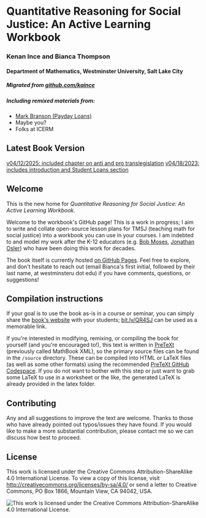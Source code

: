 # Quantitative Reasoning for Social Justice: An Active Learning Workbook

### Kenan Ince and Bianca Thompson
#### Department of Mathematics, Westminster University, Salt Lake City
##### Migrated from [github.com/kaince](https://github.com/kaince)
##### Including remixed materials from: 
- [Mark Branson (Payday Loans)](https://web.stevenson.edu/mbranson/math-for-the-people.html)
- Maybe you?
- Folks at ICERM

## Latest Book Version
[v04/12/2025: included chapter on anti and pro translegislation](https://zibiana.github.io/QR4SJ/qr4sj.html)
[v04/18/2023: includes introduction and Student Loans section](https://qr-for-social-justice.github.io/workbook/)

## Welcome

This is the new home for *Quantitative Reasoning for Social Justice: An Active Learning Workbook.*  

Welcome to the workbook's GitHub page! This is a work in progress; I aim to write and collate open-source lesson plans for TMSJ (teaching math for social justice) into a workbook you can use in your courses. I am indebted to and model my work after the K-12 educators (e.g. [Bob Moses](https://rethinkingschools.org/articles/radical-equations/), [Jonathan Osler](https://radicalmath.org/)) who have been doing this work for decades.

The book itself is currently hosted [on GitHub Pages](https://qr-for-social-justice.github.io/workbook/). Feel free to explore, and don't hesitate to reach out (email Bianca's first initial, followed by their last name, at westminsteru dot edu) if you have comments, questions, or suggestions!

## Compilation instructions
If your goal is to use the book as-is in a course or seminar, you can simply share the [book's website](https://bit.ly/QR4SJ) with your students; [bit.ly/QR4SJ](https://bit.ly/QR4SJ) can be used as a memorable link. 

If you're interested in modifying, remixing, or compiling the book for yourself (and you're encouraged to!), this text is written in [PreTeXt](https://pretextbook.org) (previously called MathBook XML), so the primary source files can be found in the `/source` directory. These can be compiled into HTML or LaTeX files (as well as some other formats) using the recommended [PreTeXt GitHub Codespace](https://pretextbook.org/doc/guide/html/tutorial-github.html). If you do not want to bother with this step or just want to grab some LaTeX to use in a worksheet or the like, the generated LaTeX is already provided in the latex folder.

## Contributing
Any and all suggestions to improve the text are welcome. Thanks to those who have already pointed out typos/issues they have found. If you would like to make a more substantial contribution, please contact me so we can discuss how best to proceed.

## License
This work is licensed under the Creative Commons Attribution-ShareAlike 4.0 International License. To view a copy of this license, visit http://creativecommons.org/licenses/by-sa/4.0/ or send a letter to Creative Commons, PO Box 1866, Mountain View, CA 94042, USA.

![This work is licensed under the Creative Commons Attribution-ShareAlike 4.0 International License.](https://i.creativecommons.org/l/by-sa/4.0/88x31.png)

